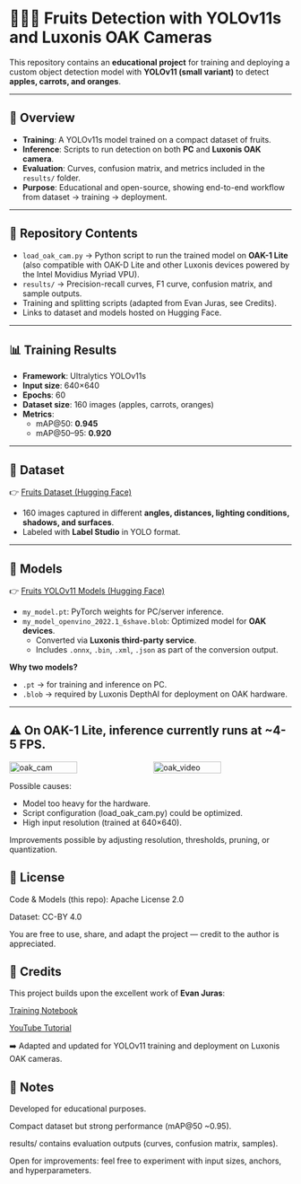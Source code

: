 # 🍎🥕🍊 Fruits Detection with YOLOv11s and Luxonis OAK Cameras

This repository contains an **educational project** for training and deploying a custom object detection model with **YOLOv11 (small variant)** to detect **apples, carrots, and oranges**.

---

## 📖 Overview

- **Training**: A YOLOv11s model trained on a compact dataset of fruits.  
- **Inference**: Scripts to run detection on both **PC** and **Luxonis OAK camera**.  
- **Evaluation**: Curves, confusion matrix, and metrics included in the `results/` folder.  
- **Purpose**: Educational and open-source, showing end-to-end workflow from dataset → training → deployment.  

---

## 📂 Repository Contents

- `load_oak_cam.py` → Python script to run the trained model on **OAK-1 Lite** (also compatible with OAK-D Lite and other Luxonis devices powered by the Intel Movidius Myriad VPU).  
- `results/` → Precision-recall curves, F1 curve, confusion matrix, and sample outputs.  
- Training and splitting scripts (adapted from Evan Juras, see Credits).  
- Links to dataset and models hosted on Hugging Face.  
---

## 📊 Training Results

- **Framework**: Ultralytics YOLOv11s  
- **Input size**: 640×640  
- **Epochs**: 60  
- **Dataset size**: 160 images (apples, carrots, oranges)  
- **Metrics**:  
  - mAP@50: **0.945**  
  - mAP@50–95: **0.920**  
---

## 🧾 Dataset

👉 [Fruits Dataset (Hugging Face)](https://huggingface.co/datasets/johnatanvq/fruits-dataset/tree/main)

- 160 images captured in different **angles, distances, lighting conditions, shadows, and surfaces**.  
- Labeled with **Label Studio** in YOLO format.  
---

## 🧠 Models

👉 [Fruits YOLOv11 Models (Hugging Face)](https://huggingface.co/johnatanvq/fruits-yolo-model/tree/main)
- `my_model.pt`: PyTorch weights for PC/server inference.  
- `my_model_openvino_2022.1_6shave.blob`: Optimized model for **OAK devices**.  
  - Converted via **Luxonis third-party service**.  
  - Includes `.onnx`, `.bin`, `.xml`, `.json` as part of the conversion output.  

**Why two models?**  
- `.pt` → for training and inference on PC.  
- `.blob` → required by Luxonis DepthAI for deployment on OAK hardware.  

---
## ⚠️ On OAK-1 Lite, inference currently runs at ~4-5 FPS.

<div style="display: flex; justify-content: space-between;">
  <img src="https://github.com/user-attachments/assets/ce639ee0-cf71-41be-87ac-e1c0893608be" alt="oak_cam" width="49%">
  <img src="https://github.com/user-attachments/assets/8b7d081c-7659-47b4-838a-e4913d2cb022" alt="oak_video" width="49%">
</div>

Possible causes:

<ul>
  <li>Model too heavy for the hardware.</li>
  <li>Script configuration (load_oak_cam.py) could be optimized.</li>
  <li>High input resolution (trained at 640×640).</li>
</ul>

Improvements possible by adjusting resolution, thresholds, pruning, or quantization.

## 📜 License

Code & Models (this repo): Apache License 2.0

Dataset: CC-BY 4.0

You are free to use, share, and adapt the project — credit to the author is appreciated.

## 🙏 Credits

This project builds upon the excellent work of **Evan Juras**:

[Training Notebook](https://colab.research.google.com/github/EdjeElectronics/Train-and-Deploy-YOLO-Models/blob/main/Train_YOLO_Models.ipynb#scrollTo=PooP5Vjsg2Jn)

[YouTube Tutorial](https://www.youtube.com/watch?v=r0RspiLG260)

➡️ Adapted and updated for YOLOv11 training and deployment on Luxonis OAK cameras.

## 📝 Notes

Developed for educational purposes.

Compact dataset but strong performance (mAP@50 ~0.95).

results/ contains evaluation outputs (curves, confusion matrix, samples).

Open for improvements: feel free to experiment with input sizes, anchors, and hyperparameters.
